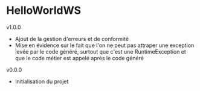 HelloWorldWS
============

v1.0.0

- Ajout de la gestion d'erreurs et de conformité
- Mise en évidence sur le fait que l'on ne peut pas attraper une exception levée par le code généré, surtout que c'est une RuntimeException et que le code métier est appelé après le code généré

v0.0.0

- Initialisation du projet
